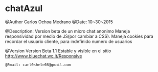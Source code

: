 # chatAzul
@Author Carlos Ochoa Medrano
@Date: 10~30~2015

@Description:
 Version beta de un micro chat anonimo
 Maneja responsividad por medio de JS(por cambiar a CSS).
 Maneja cookies para recordar el usuario cliente, para 
 indefinido numero de usuarios

 @Version 
 	Version Beta 1.1 
 	Estable y visible en el sitio 
 	http://www.bluechat.wc.lt/Responsive
 	
 	@Email: carl0shele08@gmail.com
